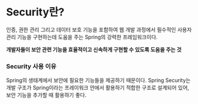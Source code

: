 # Security란?
인증, 권한 관리 그리고 데이터 보호 기능을 포함하여 웹 개발 과정에서 필수적인 사용자 관리 기능을 구현하는데 도움을 주는 Spring의 강력한 프레임워크이다.

**개발자들이 보안 관련 기능을 효율적이고 신속하게 구현할 수 있도록 도움을 주는 것** 

### Security 사용 이유
Spring의 생태계에서 보안에 필요한 기능들을 제공하기 때문이다. Spring Security는 개발 구조가 Spring이라는 프레이워크 안에서 활용하기 적합한 구조로 설계되어 있어, 보안 기능을 추가할 때 활용하기 좋다.


